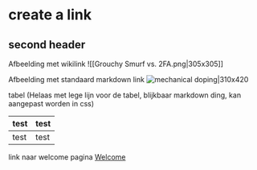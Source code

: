 # create a link
## second header
Afbeelding met wikilink
![[Grouchy Smurf vs. 2FA.png|305x305]]

Afbeelding met standaard markdown link
![mechanical doping|310x420](mechanical_doping.png.png)

tabel (Helaas met lege lijn voor de tabel, blijkbaar markdown ding, kan aangepast worden in css)

| test | test |
| ---- | ---- |
| test | test |




link naar welcome pagina
[Welcome](Welcome.md)





